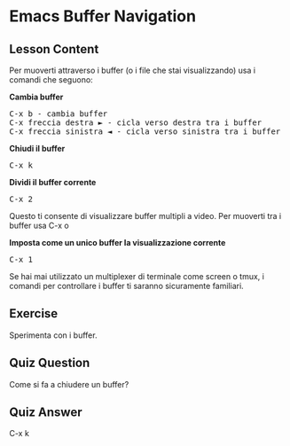 # Emacs Buffer Navigation

## Lesson Content

Per muoverti attraverso i buffer (o i file che stai visualizzando) usa i comandi che seguono:

<b>Cambia buffer</b>

<pre>
C-x b - cambia buffer
C-x freccia destra ► - cicla verso destra tra i buffer
C-x freccia sinistra ◄ - cicla verso sinistra tra i buffer
</pre>

<b>Chiudi il buffer</b>

<pre>C-x k</pre>

<b>Dividi il buffer corrente</b>

<pre>C-x 2</pre>

Questo ti consente di visualizzare buffer multipli a video. Per muoverti tra i buffer usa C-x o

<b>Imposta come un unico buffer la visualizzazione corrente</b>

<pre>C-x 1</pre>

Se hai mai utilizzato un multiplexer di terminale come screen o tmux, i comandi per controllare i buffer ti saranno sicuramente familiari.

## Exercise

Sperimenta con i buffer.

## Quiz Question

Come si fa a chiudere un buffer?

## Quiz Answer

C-x k
